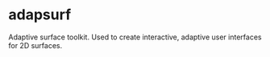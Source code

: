 # adapsurf

Adaptive surface toolkit. Used to create interactive, adaptive user interfaces for 2D surfaces.
